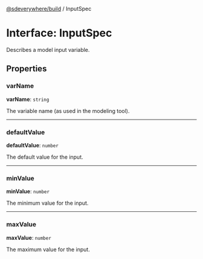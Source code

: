 [@sdeverywhere/build](../index.md) / InputSpec

# Interface: InputSpec

Describes a model input variable.

## Properties

### varName

 **varName**: `string`

The variable name (as used in the modeling tool).

___

### defaultValue

 **defaultValue**: `number`

The default value for the input.

___

### minValue

 **minValue**: `number`

The minimum value for the input.

___

### maxValue

 **maxValue**: `number`

The maximum value for the input.
